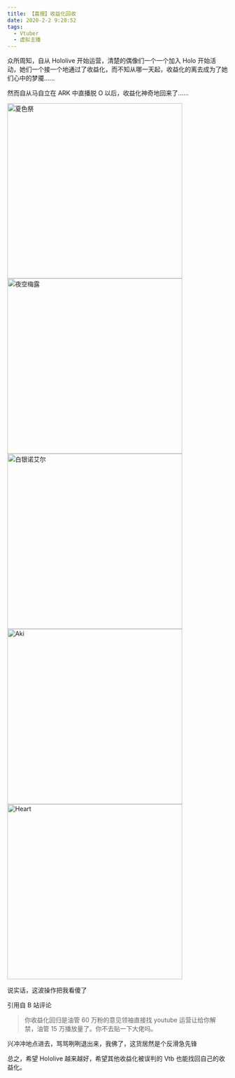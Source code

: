 ```yaml
---
title: 【喜报】收益化回收
date: 2020-2-2 9:28:52
tags:
  - Vtuber
  - 虚拟主播
---
```


众所周知，自从 Hololive 开始运营，清楚的偶像们一个一个加入 Holo 开始活动，她们一个接一个地通过了收益化，而不知从哪一天起，收益化的离去成为了她们心中的梦魇......

然而自从马自立在 ARK 中直播脱 O 以后，收益化神奇地回来了......

<!--more-->

<img src="https://shirakamiemmmer.github.io/pic/mzl.jpeg" width = "400" alt="夏色祭" align=center /><img src="https://shirakamiemmmer.github.io/pic/mei.jpeg" width = "400" alt="夜空梅露" align=center /><img src="https://shirakamiemmmer.github.io/pic/tz.jpeg" width = "400" alt="白银诺艾尔" align=center /><img src="https://shirakamiemmmer.github.io/pic/aki.jpeg" width = "400" alt="Aki" align=center /><img src="https://shirakamiemmmer.github.io/pic/heart.jpeg" width = "400" alt="Heart" align=center />

说实话，这波操作把我看傻了

引用自 B 站评论

> 你收益化回归是油管 60 万粉的意见领袖直接找 youtube 运营让给你解禁，油管 15 万播放量了。你不去贴一下大佬吗。

兴冲冲地点进去，骂骂咧咧退出来，我佛了，这货居然是个反滑急先锋

总之，希望 Hololive 越来越好，希望其他收益化被误判的 Vtb 也能找回自己的收益化。
